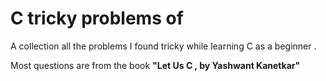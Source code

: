 # **C tricky problems of**
A collection all the problems I found tricky while learning C as a beginner .

Most questions are from the book **"Let Us C , by Yashwant Kanetkar"**
